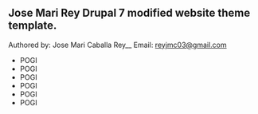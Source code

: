## Jose Mari Rey Drupal 7 modified website theme template.

Authored by: Jose Mari Caballa Rey__
Email: reyjmc03@gmail.com


 * POGI
 * POGI
 * POGI
 * POGI
 * POGI
 * POGI